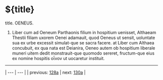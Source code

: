 # ${title}

title. OENEUS.



1. Liber cum ad Oeneum Parthaonis filium in hospitium uenisset, Althaeam Thestii filiam uxorem Oenei adamauit, quod Oeneus ut sensit, uoluntate sua ex urbe excessit simulat-que se sacra facere. at Liber cum Althaea concubuit, ex qua nata est Deianira, Oeneo autem ob hospitium liberale muneri uitem dedit monstrauit-que quomodo sereret, fructum-que eius ex nomine hospitis οἶνον ut uocaretur instituit.



---

| --- | --- |
| previous: [128a](../128a/) | next: [130a](../130a/) |